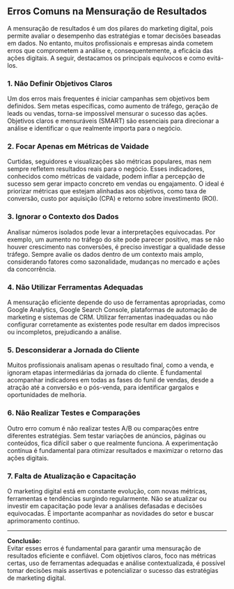 ## Erros Comuns na Mensuração de Resultados

A mensuração de resultados é um dos pilares do marketing digital, pois permite avaliar o desempenho das estratégias e tomar decisões baseadas em dados. No entanto, muitos profissionais e empresas ainda cometem erros que comprometem a análise e, consequentemente, a eficácia das ações digitais. A seguir, destacamos os principais equívocos e como evitá-los.

### 1. Não Definir Objetivos Claros

Um dos erros mais frequentes é iniciar campanhas sem objetivos bem definidos. Sem metas específicas, como aumento de tráfego, geração de leads ou vendas, torna-se impossível mensurar o sucesso das ações. Objetivos claros e mensuráveis (SMART) são essenciais para direcionar a análise e identificar o que realmente importa para o negócio.

### 2. Focar Apenas em Métricas de Vaidade

Curtidas, seguidores e visualizações são métricas populares, mas nem sempre refletem resultados reais para o negócio. Esses indicadores, conhecidos como métricas de vaidade, podem inflar a percepção de sucesso sem gerar impacto concreto em vendas ou engajamento. O ideal é priorizar métricas que estejam alinhadas aos objetivos, como taxa de conversão, custo por aquisição (CPA) e retorno sobre investimento (ROI).

### 3. Ignorar o Contexto dos Dados

Analisar números isolados pode levar a interpretações equivocadas. Por exemplo, um aumento no tráfego do site pode parecer positivo, mas se não houver crescimento nas conversões, é preciso investigar a qualidade desse tráfego. Sempre avalie os dados dentro de um contexto mais amplo, considerando fatores como sazonalidade, mudanças no mercado e ações da concorrência.

### 4. Não Utilizar Ferramentas Adequadas

A mensuração eficiente depende do uso de ferramentas apropriadas, como Google Analytics, Google Search Console, plataformas de automação de marketing e sistemas de CRM. Utilizar ferramentas inadequadas ou não configurar corretamente as existentes pode resultar em dados imprecisos ou incompletos, prejudicando a análise.

### 5. Desconsiderar a Jornada do Cliente

Muitos profissionais analisam apenas o resultado final, como a venda, e ignoram etapas intermediárias da jornada do cliente. É fundamental acompanhar indicadores em todas as fases do funil de vendas, desde a atração até a conversão e o pós-venda, para identificar gargalos e oportunidades de melhoria.

### 6. Não Realizar Testes e Comparações

Outro erro comum é não realizar testes A/B ou comparações entre diferentes estratégias. Sem testar variações de anúncios, páginas ou conteúdos, fica difícil saber o que realmente funciona. A experimentação contínua é fundamental para otimizar resultados e maximizar o retorno das ações digitais.

### 7. Falta de Atualização e Capacitação

O marketing digital está em constante evolução, com novas métricas, ferramentas e tendências surgindo regularmente. Não se atualizar ou investir em capacitação pode levar a análises defasadas e decisões equivocadas. É importante acompanhar as novidades do setor e buscar aprimoramento contínuo.

---

**Conclusão:**  
Evitar esses erros é fundamental para garantir uma mensuração de resultados eficiente e confiável. Com objetivos claros, foco nas métricas certas, uso de ferramentas adequadas e análise contextualizada, é possível tomar decisões mais assertivas e potencializar o sucesso das estratégias de marketing digital.